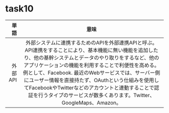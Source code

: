 # task10

|単語|意味 | 
|---:| :---: |
|外部API|外部システムに連携するためのAPIを外部連携APIと呼ぶ。 API連携をすることにより、基本機能に無い機能を追加したり、他の基幹システムとデータのやり取りをするなど、他のアプリケーションの機能を利用することで利便性を高める。例として、Facebook. 最近のWebサービスでは、サーバー側にユーザー情報を直接持たず、OAuthという仕組みを使用してFacebookやTwitterなどのアカウントと連動することで認証を行うタイプのサービスが数多くあります。Twitter、GoogleMaps、Amazon。|
